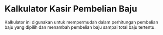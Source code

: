 # Kalkulator Kasir Pembelian Baju

Kalkulator ini digunakan untuk mempermudah dalam perhitungan pembelian baju yang dipilih dan menambah pembelian baju sampai total baju tertentu.